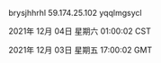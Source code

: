 brysjhhrhl 59.174.25.102 yqqlmgsycl

2021年 12月 04日 星期六 01:00:02 CST

2021年 12月 03日 星期五 17:00:02 GMT
